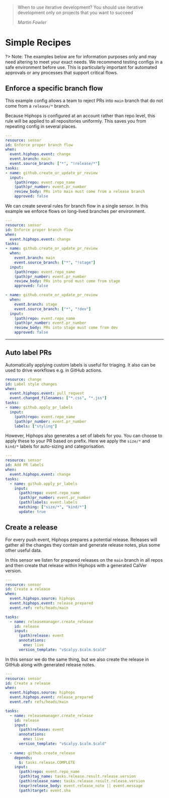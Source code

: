 > When to use iterative development? You should use iterative development only on projects that you want to succeed
>
> <cite>Martin Fowler</cite>

# Simple Recipes

?> Note: The examples below are for information purposes only and may need altering to meet your exact needs. We recommend testing configs in a safe environment before use. This is particularly important for automated approvals or any processes that support critical flows.

## Enforce a specific branch flow

This example config allows a team to reject PRs into `main` branch that do not come from a `release/*` branch.

Because Hiphops is configured at an account rather than repo level, this rule will be applied to all repositories uniformly. This saves you from repeating config
in several places.

```yaml
---
resource: sensor
id: Enforce proper branch flow
when:
  event.hiphops.event: change
  event.branch: main
  event.source_branch: ["*", "!release/*"]
tasks:
- name: github.create_or_update_pr_review
  input:
    (path)repo: event.repo_name
    (path)pr_number: event.pr_number
    review_body: PRs into main must come from a release branch
    approved: false
```

We can create several rules for branch flow in a single sensor.
In this example we enforce flows on long-lived branches per environment.

```yaml
---
resource: sensor
id: Enforce proper branch flow
when:
  event.hiphops.event: change
tasks:
- name: github.create_or_update_pr_review
  when:
    event.branch: main
    event.source_branch: ["*", "!stage"]
  input:
    (path)repo: event.repo_name
    (path)pr_number: event.pr_number
    review_body: PRs into prod must come from stage
    approved: false

- name: github.create_or_update_pr_review
  when:
    event.branch: stage
    event.source_branch: ["*", "!dev"]
  input:
    (path)repo: event.repo_name
    (path)pr_number: event.pr_number
    review_body: PRs into stage must come from dev
    approved: false
```

---

## Auto label PRs

Automatically applying custom labels is useful for triaging. It also can be used to drive workflows e.g. in GitHub actions.

```yaml
resource: change
id: Label style changes
when:
  event.hiphops.event: pull_request
  event.changed_filenames: ["*.css", "*.jss"]
tasks:
- name: github.apply_pr_labels
  input:
    (path)repo: event.repo_name
    (path)pr_number: event.pr_number
    labels: ["styling"]
```

However, Hiphops also generates a set of labels for you. You can choose to apply these to your PR based on prefix. Here we apply the `size/*` and `kind/*` labels for auto-sizing and categorisation.

```yaml
---
resource: sensor
id: Add PR labels
when:
  event.hiphops.event: change
tasks:
  - name: github.apply_pr_labels
    input:
      (path)repo: event.repo_name
      (path)pr_number: event.pr_number
      (path)labels: event.labels
      matching: ["size/*", "kind/*"]
      update: true
```

## Create a release

For every push event, Hiphops prepares a potential release.
Releases will gather all the changes they contain and generate release notes, plus some other useful data.

In this sensor we listen for prepared releases on the `main` branch in all repos and then create that release within Hiphops with a generated CalVer version.

```yaml
---
resource: sensor
id: Create a release
when:
  event.hiphops.source: hiphops
  event.hiphops.event: release_prepared
  event.ref: refs/heads/main

tasks:
  - name: releasemanager.create_release
    id: release
    input:
      (path)release: event
      annotations:
        env: live
      version_template: "v$calyy.$calm.$cald"
```

In this sensor we do the same thing, but we also create the release in GitHub along with generated release notes.

```yaml
---
resource: sensor
id: Create a release
when:
  event.hiphops.source: hiphops
  event.hiphops.event: release_prepared
  event.ref: refs/heads/main

tasks:
  - name: releasemanager.create_release
    id: release
    input:
      (path)release: event
      annotations:
        env: live
      version_template: "v$calyy.$calm.$cald"
  
  - name: github.create_release
    depends:
      $: tasks.release.COMPLETE
    input:
      (path)repo: event.repo_name
      (path)tag_name: tasks.release.result.release.version
      (path)release_name: tasks.release.result.release.version
      (expr)release_body: event.release_note || event.message
      (path)target: event.sha
```
